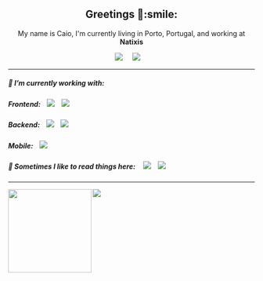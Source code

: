<h2 align='center'> Greetings 👋:smile:</h2>
<p align='center'>
  My name is Caio, I'm currently living in Porto, Portugal, and working at <b>Natixis</b> 
</p>
<p align='center'>
  <a href="https://www.linkedin.com/in/caioragazzi/"><img src="https://img.shields.io/badge/linkedin-%230077B5.svg?&style=for-the-badge&logo=linkedin&logoColor=white" /></a>&nbsp;&nbsp;&nbsp;&nbsp;
  <a href="mailto:ca.ragazzi@gmail.com?subject=Olá%20Caio!"><img src="https://img.shields.io/badge/gmail-%23D14836.svg?&style=for-the-badge&logo=gmail&logoColor=white" /></a>&nbsp;&nbsp;&nbsp;&nbsp
</p>

<hr>

<div class="column-left">
  <p align='center'>
    <h5 id="headers" > 🔭 I’m currently working with:</h5>
    <h5> Frontend:&nbsp;&nbsp;&nbsp; 
    <img src="https://img.shields.io/badge/Angular9%20-%23e34f26.svg?&style=for-the-badge&logo=angular&logoColor=white" />&nbsp;&nbsp;&nbsp; 
    <img src="https://img.shields.io/badge/VueJs%20-%23e34f26.svg?&style=for-the-badge&logo=vue.js&color=green&logoColor=white" />&nbsp;&nbsp;&nbsp;
    </h5>
  </p>
</div>

<div class="column-right">
  <p align='center'>
    <h5>Backend:&nbsp;&nbsp;&nbsp; 
    <img src="https://img.shields.io/badge/.Net%20Core%20-%231572B6.svg?&style=for-the-badge&logo=.net&logoColor=white" />&nbsp;&nbsp;&nbsp;
    <img src="https://img.shields.io/badge/node.js%20-%23339933.svg?&style=for-the-badge&logo=node.js&logoColor=white" />&nbsp;&nbsp;&nbsp;
    </h5>
  </p>
</div>

<div class="column-right">
  <p align='center'>
    <h5>Mobile:&nbsp;&nbsp;&nbsp; 
    <img src="https://img.shields.io/badge/react native%20-%2361DAFB.svg?&style=for-the-badge&logo=react&logoColor=white" />&nbsp;&nbsp;&nbsp;
    </h5>
  </p>
</div>

</div>

<div align="left" >
  <p align='right'>
    <h5>💬 Sometimes I like to read things here: &nbsp;&nbsp;&nbsp; 
    <a href="https://dev.to"><img src="https://img.shields.io/badge/DEV.TO-%230A0A0A.svg?&style=for-the-badge&logo=dev-dot-to&logoColor=white" /></a>&nbsp;&nbsp;&nbsp;
    <a href="https://medium.com"><img src="https://img.shields.io/badge/medium-%2312100E.svg?&style=for-the-badge&logo=medium&logoColor=white" /></a>&nbsp;&nbsp;&nbsp;
    </h5>
  </p>
  
</div>

<hr>

<img height="170" align="left" src="https://github-readme-stats.vercel.app/api?username=CaioRagazzi&show_icons=true&title_color=9400D3&icon_color=79ff97&text_color=9f9f9f&bg_color=151515" />
<img align="left" src="https://github-readme-stats.vercel.app/api/top-langs/?username=CaioRagazzi&layout=compact&title_color=fff&text_color=fff&bg_color=151515"/>
